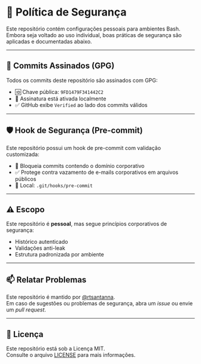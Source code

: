 # 🔐 Política de Segurança

Este repositório contém configurações pessoais para ambientes Bash. Embora seja voltado ao uso individual, boas práticas de segurança são aplicadas e documentadas abaixo.

---

## 🔏 Commits Assinados (GPG)

Todos os commits deste repositório são assinados com GPG:

- 🆔 Chave pública: `9FD1479F341442C2`
- 🔐 Assinatura está ativada localmente
- ✅ GitHub exibe `Verified` ao lado dos commits válidos

---

## 🛡️ Hook de Segurança (Pre-commit)

Este repositório possui um hook de pre-commit com validação customizada:

- 🚫 Bloqueia commits contendo o domínio corporativo
- ✅ Protege contra vazamento de e-mails corporativos em arquivos públicos
- 📄 Local: `.git/hooks/pre-commit`

---

## ⚠️ Escopo

Este repositório é **pessoal**, mas segue princípios corporativos de segurança:

- Histórico autenticado
- Validações anti-leak
- Estrutura padronizada por ambiente

---

## 📫 Relatar Problemas

Este repositório é mantido por [@rtsantanna](https://github.com/rtsantanna).  
Em caso de sugestões ou problemas de segurança, abra um _issue_ ou envie um _pull request_.

---

## 📝 Licença

Este repositório está sob a Licença MIT.  
Consulte o arquivo [LICENSE](./LICENSE) para mais informações.
